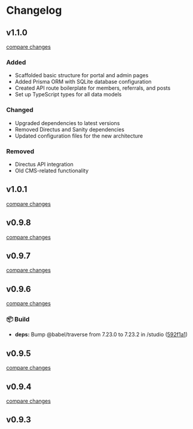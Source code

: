 # Changelog

## v1.1.0

[compare changes](https://github.com/daver987/elite-business-connections/compare/v1.0.1...v1.1.0)

### Added

- Scaffolded basic structure for portal and admin pages
- Added Prisma ORM with SQLite database configuration
- Created API route boilerplate for members, referrals, and posts
- Set up TypeScript types for all data models

### Changed

- Upgraded dependencies to latest versions
- Removed Directus and Sanity dependencies
- Updated configuration files for the new architecture

### Removed

- Directus API integration
- Old CMS-related functionality

## v1.0.1

[compare changes](https://github.com/daver987/elite-business-connections/compare/v0.9.8...v1.0.1)

## v0.9.8

[compare changes](https://github.com/daver987/elite-business-connections/compare/v0.9.7...v0.9.8)

## v0.9.7

[compare changes](https://github.com/daver987/elite-business-connections/compare/v0.9.6...v0.9.7)

## v0.9.6

[compare changes](https://github.com/daver987/elite-business-connections/compare/v0.9.5...v0.9.6)

### 📦 Build

- **deps:** Bump @babel/traverse from 7.23.0 to 7.23.2 in /studio ([592f1a1](https://github.com/daver987/elite-business-connections/commit/592f1a1))

## v0.9.5

[compare changes](https://github.com/daver987/elite-business-connections/compare/v0.9.4...v0.9.5)

## v0.9.4

[compare changes](https://github.com/daver987/elite-business-connections/compare/v0.9.3...v0.9.4)

## v0.9.3
